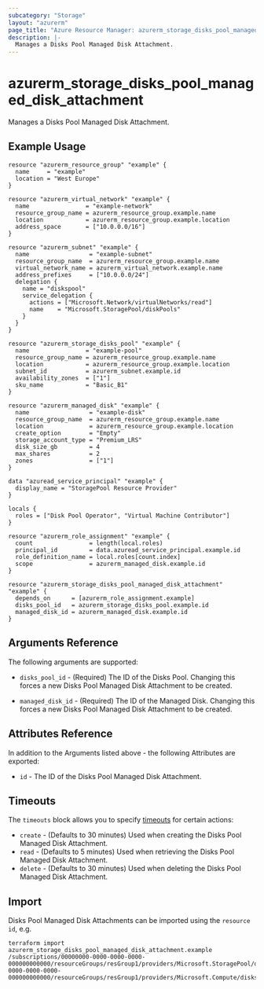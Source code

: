 ```yaml
---
subcategory: "Storage"
layout: "azurerm"
page_title: "Azure Resource Manager: azurerm_storage_disks_pool_managed_disk_attachment"
description: |-
  Manages a Disks Pool Managed Disk Attachment.
---
```


# azurerm_storage_disks_pool_managed_disk_attachment

Manages a Disks Pool Managed Disk Attachment.

## Example Usage

```hcl
resource "azurerm_resource_group" "example" {
  name     = "example"
  location = "West Europe"
}

resource "azurerm_virtual_network" "example" {
  name                = "example-network"
  resource_group_name = azurerm_resource_group.example.name
  location            = azurerm_resource_group.example.location
  address_space       = ["10.0.0.0/16"]
}

resource "azurerm_subnet" "example" {
  name                 = "example-subnet"
  resource_group_name  = azurerm_resource_group.example.name
  virtual_network_name = azurerm_virtual_network.example.name
  address_prefixes     = ["10.0.0.0/24"]
  delegation {
    name = "diskspool"
    service_delegation {
      actions = ["Microsoft.Network/virtualNetworks/read"]
      name    = "Microsoft.StoragePool/diskPools"
    }
  }
}

resource "azurerm_storage_disks_pool" "example" {
  name                = "example-pool"
  resource_group_name = azurerm_resource_group.example.name
  location            = azurerm_resource_group.example.location
  subnet_id           = azurerm_subnet.example.id
  availability_zones  = ["1"]
  sku_name            = "Basic_B1"
}

resource "azurerm_managed_disk" "example" {
  name                 = "example-disk"
  resource_group_name  = azurerm_resource_group.example.name
  location             = azurerm_resource_group.example.location
  create_option        = "Empty"
  storage_account_type = "Premium_LRS"
  disk_size_gb         = 4
  max_shares           = 2
  zones                = ["1"]
}

data "azuread_service_principal" "example" {
  display_name = "StoragePool Resource Provider"
}

locals {
  roles = ["Disk Pool Operator", "Virtual Machine Contributor"]
}

resource "azurerm_role_assignment" "example" {
  count                = length(local.roles)
  principal_id         = data.azuread_service_principal.example.id
  role_definition_name = local.roles[count.index]
  scope                = azurerm_managed_disk.example.id
}

resource "azurerm_storage_disks_pool_managed_disk_attachment" "example" {
  depends_on      = [azurerm_role_assignment.example]
  disks_pool_id   = azurerm_storage_disks_pool.example.id
  managed_disk_id = azurerm_managed_disk.example.id
}
```

## Arguments Reference

The following arguments are supported:

* `disks_pool_id` - (Required) The ID of the Disks Pool. Changing this forces a new Disks Pool Managed Disk Attachment to be created.

* `managed_disk_id` - (Required) The ID of the Managed Disk. Changing this forces a new Disks Pool Managed Disk Attachment to be created.

## Attributes Reference

In addition to the Arguments listed above - the following Attributes are exported: 

* `id` - The ID of the Disks Pool Managed Disk Attachment.

## Timeouts

The `timeouts` block allows you to specify [timeouts](https://www.terraform.io/docs/configuration/resources.html#timeouts) for certain actions:

* `create` - (Defaults to 30 minutes) Used when creating the Disks Pool Managed Disk Attachment.
* `read` - (Defaults to 5 minutes) Used when retrieving the Disks Pool Managed Disk Attachment.
* `delete` - (Defaults to 30 minutes) Used when deleting the Disks Pool Managed Disk Attachment.

## Import

Disks Pool Managed Disk Attachments can be imported using the `resource id`, e.g.

```shell
terraform import azurerm_storage_disks_pool_managed_disk_attachment.example /subscriptions/00000000-0000-0000-0000-000000000000/resourceGroups/resGroup1/providers/Microsoft.StoragePool/diskPools/storagePool1/managedDisks|/subscriptions/00000000-0000-0000-0000-000000000000/resourceGroups/resGroup1/providers/Microsoft.Compute/disks/disk1
```
